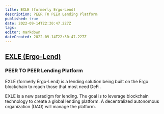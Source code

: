 ```yaml
---
title: EXLE (formerly Ergo-Lend)
description: PEER TO PEER Lending Platform
published: true
date: 2022-09-14T22:30:47.227Z
tags: 
editor: markdown
dateCreated: 2022-09-14T22:30:47.227Z
---
```


## [EXLE (Ergo-Lend)](https://www.ergolend.org/)
### PEER TO PEER Lending Platform
EXLE (formerly Ergo-Lend) is a lending solution being built on the Ergo blockchain to reach those that most need DeFi.
 

EXLE is a new paradigm for lending. The goal is to leverage blockchain technology to create a global lending platform. A decentralized autonomous organization (DAO) will manage the platform.